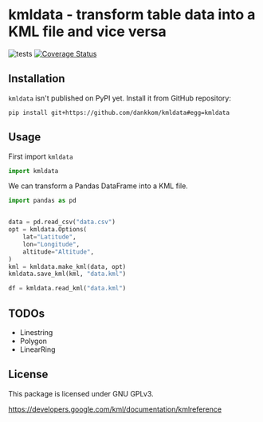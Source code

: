 # kmldata - transform table data into a KML file and vice versa

![tests](https://github.com/dkkomesu/kmldata/workflows/tests/badge.svg?branch=master) [![Coverage Status](https://coveralls.io/repos/github/dkkomesu/kmldata/badge.svg?branch=master)](https://coveralls.io/github/dkkomesu/kmldata?branch=master)

## Installation

`kmldata` isn't published on PyPI yet. Install it from GitHub repository:

```shell
pip install git+https://github.com/dankkom/kmldata#egg=kmldata
```

## Usage

First import `kmldata`

```python
import kmldata
```

We can transform a Pandas DataFrame into a KML file.

```python
import pandas as pd


data = pd.read_csv("data.csv")
opt = kmldata.Options(
    lat="Latitude",
    lon="Longitude",
    altitude="Altitude",
)
kml = kmldata.make_kml(data, opt)
kmldata.save_kml(kml, "data.kml")
```

```python
df = kmldata.read_kml("data.kml")
```

## TODOs

- Linestring
- Polygon
- LinearRing

## License

This package is licensed under GNU GPLv3.

https://developers.google.com/kml/documentation/kmlreference
